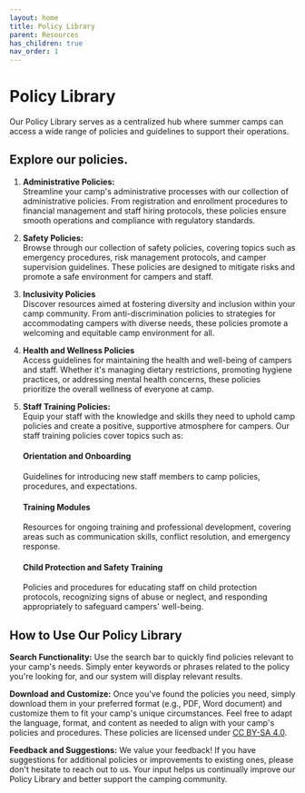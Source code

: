 ```yaml
---
layout: home
title: Policy Library
parent: Resources
has_children: true
nav_order: 1
---
```


# **Policy Library**  

Our Policy Library serves as a centralized hub where summer camps can access a wide range of policies and guidelines to support their operations.  
 
## Explore our policies.  

1. **Administrative Policies:**  
   Streamline your camp's administrative processes with our collection of administrative policies. From registration and enrollment procedures to financial management and staff hiring protocols, these policies ensure smooth operations and compliance with regulatory standards.
   
2. **Safety Policies:**  
   Browse through our collection of safety policies, covering topics such as emergency procedures, risk management protocols, and camper supervision guidelines. These policies are designed to mitigate risks and promote a safe environment for campers and staff.
   
3. **Inclusivity Policies**  
   Discover resources aimed at fostering diversity and inclusion within your camp community. From anti-discrimination policies to strategies for accommodating campers with diverse needs, these policies promote a welcoming and equitable camp environment for all.  
  
4.  **Health and Wellness Policies**  
   Access guidelines for maintaining the health and well-being of campers and staff. Whether it's managing dietary restrictions, promoting hygiene practices, or addressing mental health concerns, these policies prioritize the overall wellness of everyone at camp.  

5. **Staff Training Policies:**  
   Equip your staff with the knowledge and skills they need to uphold camp policies and create a positive, supportive atmosphere for campers. Our staff training policies cover topics such as:  
      #### Orientation and Onboarding 
      Guidelines for introducing new staff members to camp policies, procedures, and expectations.  
      #### Training Modules 
      Resources for ongoing training and professional development, covering areas such as communication skills, conflict resolution, and emergency response.  
      #### Child Protection and Safety Training 
      Policies and procedures for educating staff on child protection protocols, recognizing signs of abuse or neglect, and responding appropriately to safeguard campers' well-being.  

## How to Use Our Policy Library  

**Search Functionality:** Use the search bar to quickly find policies relevant to your camp's needs. Simply enter keywords or phrases related to the policy you're looking for, and our system will display relevant results.  

**Download and Customize:** Once you've found the policies you need, simply download them in your preferred format (e.g., PDF, Word document) and customize them to fit your camp's unique circumstances. Feel free to adapt the language, format, and content as needed to align with your camp's policies and procedures. These policies are licensed under [CC BY-SA 4.0](http://creativecommons.org/licenses/by-sa/4.0/).  

**Feedback and Suggestions:** We value your feedback! If you have suggestions for additional policies or improvements to existing ones, please don't hesitate to reach out to us. Your input helps us continually improve our Policy Library and better support the camping community.  
